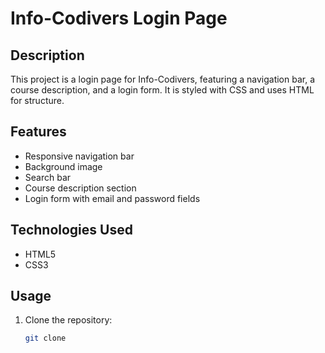 # Info-Codivers Login Page

## Description
This project is a login page for Info-Codivers, featuring a navigation bar, a course description, and a login form. It is styled with CSS and uses HTML for structure.

## Features
- Responsive navigation bar
- Background image
- Search bar
- Course description section
- Login form with email and password fields

## Technologies Used
- HTML5
- CSS3

## Usage
1. Clone the repository:
   ```sh
   git clone
